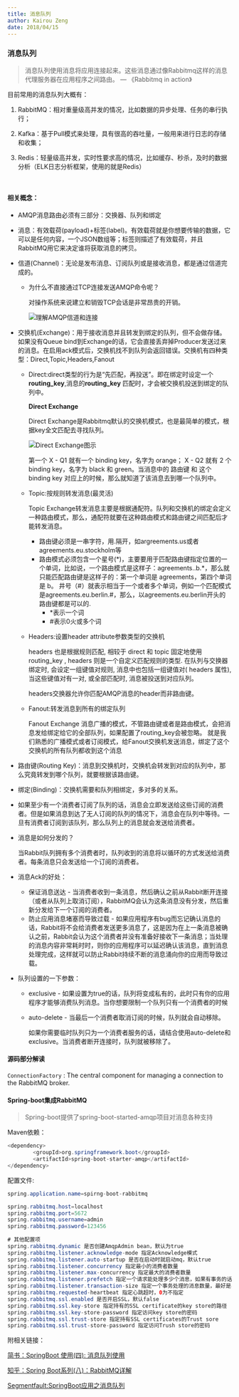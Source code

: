 ```yaml
---
title: 消息队列
author: Kairou Zeng
date: 2018/04/15
---
```

### 消息队列

> 消息队列使用消息将应用连接起来。这些消息通过像Rabbitmq这样的消息代理服务器在应用程序之间路由。   — 《Rabbitmq in action》

目前常用的消息队列大概有：

1. RabbitMQ：相对重量级高并发的情况，比如数据的异步处理、任务的串行执行；

2. Kafka：基于Pull模式来处理，具有很高的吞吐量，一般用来进行日志的存储和收集；

3. Redis：轻量级高并发，实时性要求高的情况，比如缓存、秒杀，及时的数据分析（ELK日志分析框架，使用的就是Redis）

   ​


#### 相关概念：

- AMQP消息路由必须有三部分：交换器、队列和绑定

- 消息：有效载荷(payload)+标签(label)。有效载荷就是你想要传输的数据，它可以是任何内容，一个JSON数组等；标签则描述了有效载荷，并且RabbitMQ用它来决定谁将获取消息的拷贝。

- 信道(Channel)：无论是发布消息、订阅队列或是接收消息，都是通过信道完成的。

  - 为什么不直接通过TCP连接发送AMQP命令呢？

    对操作系统来说建立和销毁TCP会话是非常昂贵的开销。

    ![理解AMQP信道和连接](http://wangnan.tech/post/rabbitMQ-producer-consumer/01.png)

- 交换机(Exchange)：用于接收消息并且转发到绑定的队列，但不会做存储。如果没有Queue bind到Exchange的话，它会直接丢弃掉Producer发送过来的消息。在启用ack模式后，交换机找不到队列会返回错误。交换机有四种类型：Direct,Topic,Headers,Fanout

  - Direct:direct类型的行为是“先匹配，再投送”。即在绑定时设定一个**routing_key**,消息的**routing_key** 匹配时，才会被交换机投送到绑定的队列中。

    **Direct Exchange**

    Direct Exchange是Rabbitmq默认的交换机模式，也是最简单的模式，根据key全文匹配去寻找队列。

    ![Direct Exchange图示](https://pic1.zhimg.com/v2-46fa7fea1bdd1ae6959f43125a6b9194_b.png)

    第一个 X - Q1 就有一个 binding key，名字为 orange； X - Q2 就有 2 个 binding key，名字为 black 和 green。当消息中的 路由键 和 这个 binding key 对应上的时候，那么就知道了该消息去到哪一个队列中。

  - Topic:按规则转发消息(最灵活)

    Topic Exchange转发消息主要是根据通配符。队列和交换机的绑定会定义一种路由模式，那么，通配符就要在这种路由模式和路由键之间匹配后才能转发消息。

    - 路由键必须是一串字符，用.隔开，如argreements.us或者agreements.eu.stockholm等
    - 路由模式必须包含一个星号(*)，主要要用于匹配路由键指定位置的一个单词，比如说，一个路由模式是这样子：agreements..b.\*，那么就只能匹配路由键是这样子的：第一个单词是 agreements，第四个单词是 b。 井号（#）就表示相当于一个或者多个单词，例如一个匹配模式是agreements.eu.berlin.#，那么，以agreements.eu.berlin开头的路由键都是可以的.
      - *表示一个词
      - \#表示0火或多个词

  - Headers:设置header attribute参数类型的交换机

    headers 也是根据规则匹配, 相较于 direct 和 topic 固定地使用 routing_key , headers 则是一个自定义匹配规则的类型. 在队列与交换器绑定时, 会设定一组键值对规则, 消息中也包括一组键值对( headers 属性), 当这些键值对有一对, 或全部匹配时, 消息被投送到对应队列。

    headers交换器允许你匹配AMQP消息的header而非路由键。

  - Fanout:转发消息到所有的绑定队列

    Fanout Exchange 消息广播的模式，不管路由键或者是路由模式，会把消息发给绑定给它的全部队列，如果配置了routing_key会被忽略。 就是我们熟悉的广播模式或者订阅模式，给Fanout交换机发送消息，绑定了这个交换机的所有队列都收到这个消息

- 路由键(Routing Key)：消息到交换机时，交换机会转发到对应的队列中，那么究竟转发到哪个队列，就要根据该路由键。

- 绑定(Binding)：交换机需要和队列相绑定，多对多的关系。

- 如果至少有一个消费者订阅了队列的话，消息会立即发送给这些订阅的消费者。但是如果消息到达了无人订阅的队列的情况下，消息会在队列中等待。一旦有消费者订阅到该队列，那么队列上的消息就会发送给消费者。

- 消息是如何分发的？

  当Rabbit队列拥有多个消费者时，队列收到的消息将以循环的方式发送给消费者。每条消息只会发送给一个订阅的消费者。

- 消息Ack的好处：

  - 保证消息送达 - 当消费者收到一条消息，然后确认之前从Rabbit断开连接（或者从队列上取消订阅），RabbitMQ会认为这条消息没有分发，然后重新分发给下一个订阅的消费者。
  - 防止应用消息堵塞而导致过载 - 如果应用程序有bug而忘记确认消息的话，Rabbit将不会给消费者发送更多消息了，这是因为在上一条消息被确认之前，Rabbit会认为这个消费者并没有准备好接收下一条消息；当处理的消息内容非常耗时时，则你的应用程序可以延迟确认该消息，直到消息处理完成，这样就可以防止Rabbit持续不断的消息涌向你的应用而导致过载。

- 队列设置的一下参数：

  - exclusive - 如果设置为true的话，队列将变成私有的，此时只有你的应用程序才能够消费队列消息。当你想要限制一个队列只有一个消费者的时候

  - auto-delete - 当最后一个消费者取消订阅的时候，队列就会自动移除。

    如果你需要临时队列只为一个消费者服务的话，请结合使用auto-delete和exclusive。当消费者断开连接时，队列就被移除了。




#### 源码部分解读

`ConnectionFactory` : The central component for managing a connection to the RabbitMQ broker.





#### Spring-boot集成RabbitMQ

> Spring-boot提供了spring-boot-started-amqp项目对消息各种支持

Maven依赖：

```java
<dependency>
		<groupId>org.springframework.boot</groupId>
		<artifactId>spring-boot-starter-amqp</artifactId>
</dependency>
```

配置文件:

```java
spring.application.name=spirng-boot-rabbitmq

spring.rabbitmq.host=localhost
spring.rabbitmq.port=5672
spring.rabbitmq.username=admin
spring.rabbitmq.password=123456
  
# 其他配置项
spring.rabbitmq.dynamic 是否创建AmqpAdmin bean，默认为true
spring.rabbitmq.listener.acknowledge-mode 指定Acknowledge模式
spring.rabbitmq.listener.auto-startup 是否在启动时就启动mq，默认true
spring.rabbitmq.listener.concurrency 指定最小的消费者数量
spring.rabbitmq.listener.max-concurrency 指定最大的消费者数量
spring.rabbitmq.listener.prefetch 指定一个请求能处理多少个消息，如果有事务的话，必须大于等于transaction数量
spring.rabbitmq.listener.transaction-size 指定一个事务处理的消息数量，最好是小于等于prefetch的数量
spring.rabbitmq.requested-heartbeat 指定心跳超时，0为不指定
spring.rabbitmq.ssl.enabled 是否开启SSL，默认false
spring.rabbitmq.ssl.key-store 指定持有的SSL certificate的key store的路径
spring.rabbitmq.ssl.key-store-password 指定访问key store的密码
spring.rabbitmq.ssl.trust-store 指定持有SSL certificates的Trust sore
spring.rabbitmq.ssl.trust-store-password 指定访问Trush store的密码
```




附相关链接：

[简书：SpringBoot 使用(四): 消息队列使用](http://www.jianshu.com/p/048e954dab40)

[知乎：Spring Boot系列(八)：RabbitMQ详解](https://zhuanlan.zhihu.com/p/25069044?refer=dreawer)

[Segmentfault:SpringBoot应用之消息队列](https://segmentfault.com/a/1190000004401870#articleHeader0)